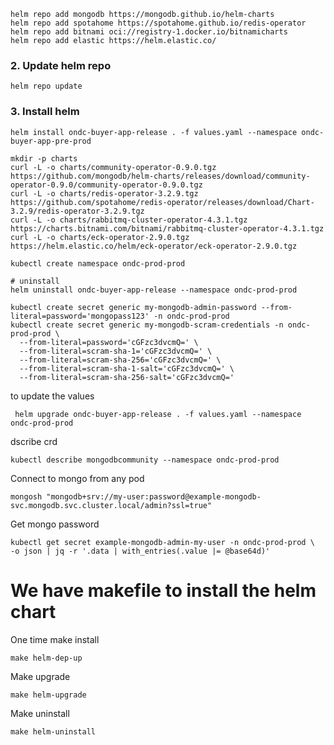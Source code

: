 ```shell
helm repo add mongodb https://mongodb.github.io/helm-charts
helm repo add spotahome https://spotahome.github.io/redis-operator
helm repo add bitnami oci://registry-1.docker.io/bitnamicharts
helm repo add elastic https://helm.elastic.co/
```

### 2. Update helm repo
```shell
helm repo update
```

### 3. Install helm
```shell
helm install ondc-buyer-app-release . -f values.yaml --namespace ondc-buyer-app-pre-prod
``` 

```shell
mkdir -p charts
curl -L -o charts/community-operator-0.9.0.tgz https://github.com/mongodb/helm-charts/releases/download/community-operator-0.9.0/community-operator-0.9.0.tgz
curl -L -o charts/redis-operator-3.2.9.tgz https://github.com/spotahome/redis-operator/releases/download/Chart-3.2.9/redis-operator-3.2.9.tgz
curl -L -o charts/rabbitmq-cluster-operator-4.3.1.tgz https://charts.bitnami.com/bitnami/rabbitmq-cluster-operator-4.3.1.tgz
curl -L -o charts/eck-operator-2.9.0.tgz https://helm.elastic.co/helm/eck-operator/eck-operator-2.9.0.tgz
```

```shell
kubectl create namespace ondc-prod-prod
```

```shell
# uninstall
helm uninstall ondc-buyer-app-release --namespace ondc-prod-prod
```

```shell
kubectl create secret generic my-mongodb-admin-password --from-literal=password='mongopass123' -n ondc-prod-prod
kubectl create secret generic my-mongodb-scram-credentials -n ondc-prod-prod \
  --from-literal=password='cGFzc3dvcmQ=' \
  --from-literal=scram-sha-1='cGFzc3dvcmQ=' \
  --from-literal=scram-sha-256='cGFzc3dvcmQ=' \
  --from-literal=scram-sha-1-salt='cGFzc3dvcmQ=' \
  --from-literal=scram-sha-256-salt='cGFzc3dvcmQ='
```

to update the values
```shell
 helm upgrade ondc-buyer-app-release . -f values.yaml --namespace ondc-prod-prod
```

dscribe crd
```shell
kubectl describe mongodbcommunity --namespace ondc-prod-prod
```

Connect to mongo from any pod
```shell
mongosh "mongodb+srv://my-user:password@example-mongodb-svc.mongodb.svc.cluster.local/admin?ssl=true"
```
Get mongo password
```shell
kubectl get secret example-mongodb-admin-my-user -n ondc-prod-prod \
-o json | jq -r '.data | with_entries(.value |= @base64d)'
```

# We have makefile to install the helm chart
One time make install
```shell
make helm-dep-up
```

Make upgrade
```shell
make helm-upgrade
```

Make uninstall
```shell
make helm-uninstall
```